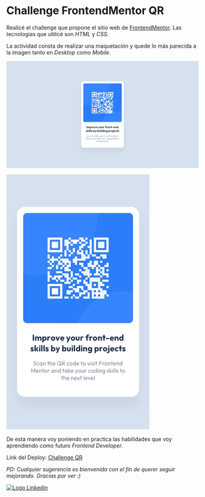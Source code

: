 # Challenge FrontendMentor QR

Realicé el challenge que propone el sitio web de [FrontendMentor](https://www.frontendmentor.io/). Las tecnologías que utilicé son _HTML_ y _CSS_.

La actividad consta de realizar una maquetación y quede lo más parecida a la imagen tanto en _Desktop_ como _Mobile_.

![Imagen de ejemplo](./images/desktop-design.jpg "Ejemplo Desktop")

![Imagen de ejemplo mobile](./images/mobile-design.jpg "Ejemplo Mobile")

De esta manera voy poniendo en practica las habilidades que voy aprendiendo como futuro _Frontend Developer_.

Link del Deploy: [Challenge QR](https://teal-custard-6e3813.netlify.app/)

_PD: Cualquier sugerencia es bienvenida con el fin de querer seguir mejorando. Gracias por ver :)_

[![Logo Linkedin](https://cdn-icons-png.flaticon.com/24/179/179330.png "Ir a Linkedin de Nicolas Cabrera")](https://www.linkedin.com/in/nicolas-francisco-cabrera/)
